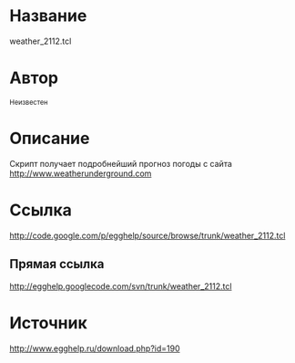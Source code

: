 # Название #
weather\_2112.tcl


# Автор #
<sup>Неизвестен</sup>


# Описание #
Скрипт получает подробнейший прогноз погоды с сайта http://www.weatherunderground.com


# Ссылка #
http://code.google.com/p/egghelp/source/browse/trunk/weather_2112.tcl

## Прямая ссылка ##
http://egghelp.googlecode.com/svn/trunk/weather_2112.tcl


# Источник #
http://www.egghelp.ru/download.php?id=190

